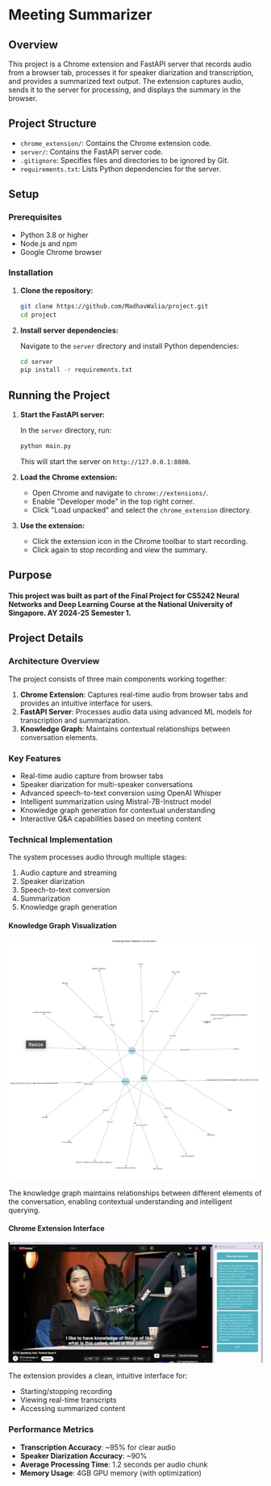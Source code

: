 # Meeting Summarizer

## Overview

This project is a Chrome extension and FastAPI server that records audio from a browser tab, processes it for speaker diarization and transcription, and provides a summarized text output. The extension captures audio, sends it to the server for processing, and displays the summary in the browser.

## Project Structure

- `chrome_extension/`: Contains the Chrome extension code.
- `server/`: Contains the FastAPI server code.
- `.gitignore`: Specifies files and directories to be ignored by Git.
- `requirements.txt`: Lists Python dependencies for the server.

## Setup

### Prerequisites

- Python 3.8 or higher
- Node.js and npm
- Google Chrome browser

### Installation

1. **Clone the repository:**

   ```bash
   git clone https://github.com/MadhavWalia/project.git
   cd project
   ```

2. **Install server dependencies:**

   Navigate to the `server` directory and install Python dependencies:

   ```bash
   cd server
   pip install -r requirements.txt
   ```

## Running the Project

1. **Start the FastAPI server:**

   In the `server` directory, run:

   ```bash
   python main.py
   ```

   This will start the server on `http://127.0.0.1:8080`.

2. **Load the Chrome extension:**

   - Open Chrome and navigate to `chrome://extensions/`.
   - Enable "Developer mode" in the top right corner.
   - Click "Load unpacked" and select the `chrome_extension` directory.

3. **Use the extension:**

   - Click the extension icon in the Chrome toolbar to start recording.
   - Click again to stop recording and view the summary.

## Purpose

#### This project was built as part of the Final Project for CS5242 Neural Networks and Deep Learning Course at the National University of Singapore. AY 2024-25 Semester 1.

## Project Details

### Architecture Overview

The project consists of three main components working together:

1. **Chrome Extension**: Captures real-time audio from browser tabs and provides an intuitive interface for users.
2. **FastAPI Server**: Processes audio data using advanced ML models for transcription and summarization.
3. **Knowledge Graph**: Maintains contextual relationships between conversation elements.

### Key Features

- Real-time audio capture from browser tabs
- Speaker diarization for multi-speaker conversations
- Advanced speech-to-text conversion using OpenAI Whisper
- Intelligent summarization using Mistral-7B-Instruct model
- Knowledge graph generation for contextual understanding
- Interactive Q&A capabilities based on meeting content

### Technical Implementation

The system processes audio through multiple stages:
1. Audio capture and streaming
2. Speaker diarization
3. Speech-to-text conversion
4. Summarization
5. Knowledge graph generation

#### Knowledge Graph Visualization
![Knowledge Graph](images/knowledge_graph.png)

The knowledge graph maintains relationships between different elements of the conversation, enabling contextual understanding and intelligent querying.

#### Chrome Extension Interface
![Extension Interface](images/extension.png)

The extension provides a clean, intuitive interface for:
- Starting/stopping recording
- Viewing real-time transcripts
- Accessing summarized content

### Performance Metrics

- **Transcription Accuracy**: ~95% for clear audio
- **Speaker Diarization Accuracy**: ~90%
- **Average Processing Time**: 1.2 seconds per audio chunk
- **Memory Usage**: 4GB GPU memory (with optimization)
